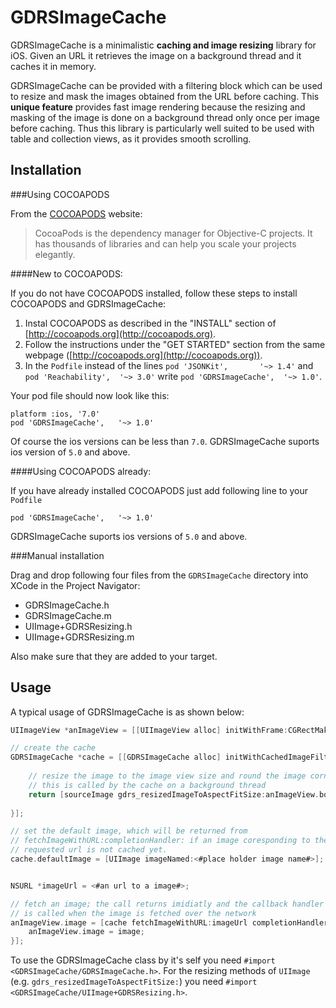 GDRSImageCache
==============

GDRSImageCache is a minimalistic **caching and image resizing** library for iOS. Given an
URL it retrieves the image on a background thread and it caches it in memory. 

GDRSImageCache can be provided with a filtering block which can be used to resize and mask 
the images obtained from the URL before caching. This **unique feature** provides fast image 
rendering because the resizing and masking of the image is done on a background thread 
only once per image before caching. Thus this library is particularly well suited to be 
used with table and collection views, as it provides smooth scrolling.

Installation
-----------

###Using COCOAPODS

From the [COCOAPODS](http://cocoapods.org) website:

> CocoaPods is the dependency manager for Objective-C projects. It has thousands of libraries and can help you scale your projects elegantly.

####New to COCOAPODS:

If you do not have COCOAPODS installed, follow these steps to install COCOAPODS and 
GDRSImageCache:

1.	Instal COCOAPODS as described in the "INSTALL" section of [http://cocoapods.org](http://cocoapods.org). 
1.	Follow the instructions under the "GET STARTED" section from the same webpage 
	([http://cocoapods.org](http://cocoapods.org)).
1.	In the ```Podfile``` instead of the lines ```pod 'JSONKit',       '~> 1.4'``` and 
	```pod 'Reachability',  '~> 3.0'``` write ```pod 'GDRSImageCache',	'~> 1.0'```.

Your pod file should now look like this:

	platform :ios, '7.0'
	pod 'GDRSImageCache',	'~> 1.0'

Of course the ios versions can be less than ```7.0```. GDRSImageCache suports ios version 
of ```5.0``` and above.

####Using COCOAPODS already:

If you have already installed COCOAPODS just add following line to your ```Podfile```

	pod 'GDRSImageCache',	'~> 1.0'

GDRSImageCache suports ios versions of ```5.0``` and above.

###Manual installation

Drag and drop following four files from the ```GDRSImageCache``` directory into XCode in the Project Navigator:

* GDRSImageCache.h
* GDRSImageCache.m
* UIImage+GDRSResizing.h
* UIImage+GDRSResizing.m

Also make sure that they are added to your target.


Usage
-----

A typical usage of GDRSImageCache is as shown below:

```objective-c
UIImageView *anImageView = [[UIImageView alloc] initWithFrame:CGRectMake(0, 0, 40, 40)];

// create the cache
GDRSImageCache *cache = [[GDRSImageCache alloc] initWithCachedImageFilter:^UIImage *(UIImage *sourceImage) {
	
	// resize the image to the image view size and round the image corners; 
	// this is called by the cache on a background thread
	return [sourceImage gdrs_resizedImageToAspectFitSize:anImageView.bounds.size cornerRadius:10];
	
}];

// set the default image, which will be returned from
// fetchImageWithURL:completionHandler: if an image coresponding to the
// requested url is not cached yet.
cache.defaultImage = [UIImage imageNamed:<#place holder image name#>];


NSURL *imageUrl = <#an url to a image#>;

// fetch an image; the call returns imidiatly and the callback handler
// is called when the image is fetched over the network
anImageView.image = [cache fetchImageWithURL:imageUrl completionHandler:^(UIImage *image, NSError *error) {
	anImageView.image = image;
}];
```
To use the GDRSImageCache class by it's self you need 
```#import <GDRSImageCache/GDRSImageCache.h>```. For the resizing methods of ```UIImage```
(e.g. ```gdrs_resizedImageToAspectFitSize:```) you need 
```#import <GDRSImageCache/UIImage+GDRSResizing.h>```.
